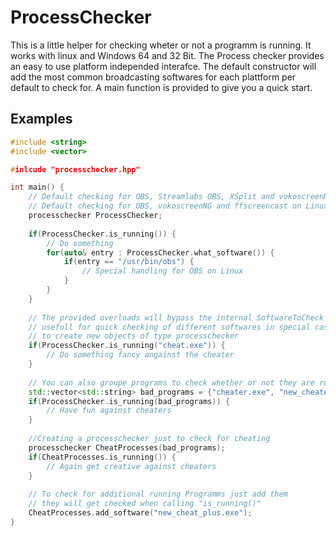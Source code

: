 # ProcessChecker
This is a little helper for checking wheter or not a programm is running.
It works with linux and Windows 64 and 32 Bit.
The Process checker provides an easy to use platform independed interafce.
The default constructor will add the most common broadcasting softwares for each plattform per default to check for.
A main function is provided to give you a quick start.

## Examples

```cpp
#include <string>
#include <vector>

#inlcude "processchecker.hpp"

int main() {
    // Default checking for OBS, Streamlabs OBS, XSplit and vokoscreenNG on Windows
    // Default checking for OBS, vokoscreenNG and ffscreencast on Linux
    processchecker ProcessChecker;
    
    if(ProcessChecker.is_running()) {
        // Do something
        for(auto& entry : ProcessChecker.what_software()) {
            if(entry == "/usr/bin/obs") {
                // Special handling for OBS on Linux
            }
        }
    }
    
    // The provided overloads will bypass the internal SoftwareToCheck variable
    // usefull for quick checking of different softwares in special cases without the need
    // to create new objects of type processchecker
    if(ProcessChecker.is_running("cheat.exe")) {
        // Do something fancy angainst the cheater
    }
    
    // You can also groupe programs to check whether or not they are running.
    std::vector<std::string> bad_programs = {"cheater.exe", "new_cheater.exe"};
    if(ProcessChecker.is_running(bad_programs)) {
        // Have fun against cheaters
    }
    
    //Creating a processchecker just to check for cheating
    processchecker CheatProcesses(bad_programs);
    if(CheatProcesses.is_running()) {
        // Again get creative against cheaters
    }
    
    // To check for additional running Programms just add them
    // they will get checked when calling "is_running()"
    CheatProcesses.add_software("new_cheat_plus.exe");
}
```
